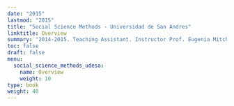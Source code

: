 ```yaml
---
date: "2015"
lastmod: "2015"
title: "Social Science Methods - Universidad de San Andres"
linktitle: Overview
summary: "2014-2015. Teaching Assistant. Instructor Prof. Eugenia Mitchelstein."
toc: false
draft: false
menu:
  social_science_methods_udesa:
    name: Overview
    weight: 10
type: book
weight: 40
---
```




